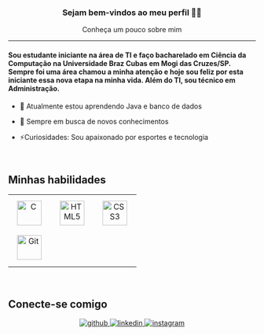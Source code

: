 ### <div align="center">Sejam bem-vindos ao meu perfil 👋🏻</div>  
  

<div align="center">Conheça um pouco sobre mim  <hr></div>  
  

#### Sou estudante iniciante na área de TI e faço bacharelado em Ciência da Computação na Universidade Braz Cubas em Mogi das Cruzes/SP. Sempre foi uma área chamou a minha atenção e hoje sou feliz por esta iniciante essa nova etapa na minha vida. Além do TI, sou técnico em Administração.  
  

- 🌱 Atualmente estou aprendendo Java e banco de dados  
  

- 🚀 Sempre em busca de novos conhecimentos  
  

- ⚡Curiosidades: Sou apaixonado por esportes e tecnologia   
  

<br/>  


## Minhas habilidades 
<table><tr><td valign="top" width="33%">

<div align="center">  
<a href="https://www.cprogramming.com/" target="_blank"><img style="margin: 10px" src="https://profilinator.rishav.dev/skills-assets/c-original.svg" alt="C" height="50" /></a>  
</div>  

<div align="center">  
<a href="https://github.com/" target="_blank"><img style="margin: 10px" src="https://profilinator.rishav.dev/skills-assets/git-scm-icon.svg" alt="Git" height="50" /></a>  
</div>

</td><td valign="top" width="33%">

<div align="center">  
<a href="https://en.wikipedia.org/wiki/HTML5" target="_blank"><img style="margin: 10px" src="https://profilinator.rishav.dev/skills-assets/html5-original-wordmark.svg" alt="HTML5" height="50" /></a>  
</div>

</td><td valign="top" width="33%">

<div align="center">  
<a href="https://www.w3schools.com/css/" target="_blank"><img style="margin: 10px" src="https://profilinator.rishav.dev/skills-assets/css3-original-wordmark.svg" alt="CSS3" height="50" /></a>  
</div>

</td></tr></table>  

<br/>  


## Conecte-se comigo  
<div align="center">
<a href="https://github.com/https://github.com/ViniEduOliveira" target="_blank">
<img src=https://img.shields.io/badge/github-%2324292e.svg?&style=for-the-badge&logo=github&logoColor=white alt=github style="margin-bottom: 5px;" />
</a>
<a href="https://linkedin.com/in/https://www.linkedin.com/in/vinicius-oliveira-0a2838294/" target="_blank">
<img src=https://img.shields.io/badge/linkedin-%231E77B5.svg?&style=for-the-badge&logo=linkedin&logoColor=white alt=linkedin style="margin-bottom: 5px;" />
</a>
<a href="https://www.instagram.com/oliveira___zx/?next=%2F" target="_blank">
<img src=https://img.shields.io/badge/instagram-%23000000.svg?&style=for-the-badge&logo=instagram&logoColor=white alt=instagram style="margin-bottom: 5px;" />
</a>  
</div>  
  

<br/>  

